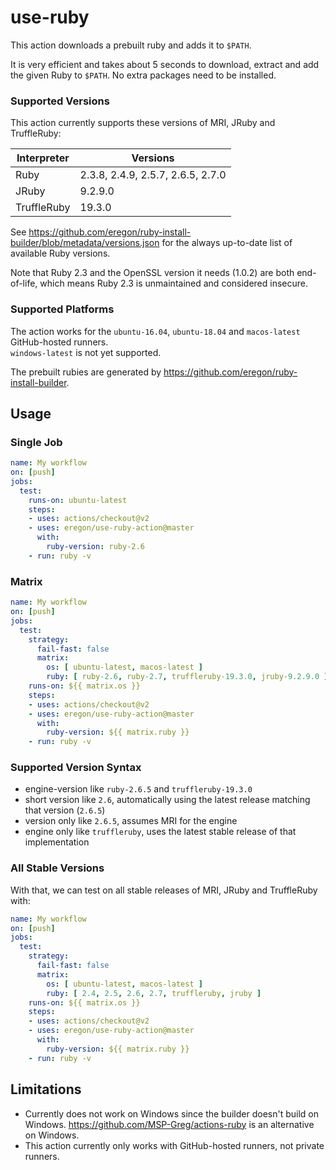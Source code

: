 # use-ruby

This action downloads a prebuilt ruby and adds it to `$PATH`.

It is very efficient and takes about 5 seconds to download, extract and add the given Ruby to `$PATH`.
No extra packages need to be installed.

### Supported Versions

This action currently supports these versions of MRI, JRuby and TruffleRuby:

| Interpreter | Versions |
| ----------- | -------- |
| Ruby | 2.3.8, 2.4.9, 2.5.7, 2.6.5, 2.7.0 |
| JRuby | 9.2.9.0 |
| TruffleRuby  | 19.3.0 |

See https://github.com/eregon/ruby-install-builder/blob/metadata/versions.json
for the always up-to-date list of available Ruby versions.

Note that Ruby 2.3 and the OpenSSL version it needs (1.0.2) are both end-of-life,
which means Ruby 2.3 is unmaintained and considered insecure.

### Supported Platforms

The action works for the `ubuntu-16.04`, `ubuntu-18.04` and `macos-latest` GitHub-hosted runners.  
`windows-latest` is not yet supported.

The prebuilt rubies are generated by https://github.com/eregon/ruby-install-builder.

## Usage

### Single Job

```yaml
name: My workflow
on: [push]
jobs:
  test:
    runs-on: ubuntu-latest
    steps:
    - uses: actions/checkout@v2
    - uses: eregon/use-ruby-action@master
      with:
        ruby-version: ruby-2.6
    - run: ruby -v
```

### Matrix

```yaml
name: My workflow
on: [push]
jobs:
  test:
    strategy:
      fail-fast: false
      matrix:
        os: [ ubuntu-latest, macos-latest ]
        ruby: [ ruby-2.6, ruby-2.7, truffleruby-19.3.0, jruby-9.2.9.0 ]
    runs-on: ${{ matrix.os }}
    steps:
    - uses: actions/checkout@v2
    - uses: eregon/use-ruby-action@master
      with:
        ruby-version: ${{ matrix.ruby }}
    - run: ruby -v
```

### Supported Version Syntax

* engine-version like `ruby-2.6.5` and `truffleruby-19.3.0`
* short version like `2.6`, automatically using the latest release matching that version (`2.6.5`)
* version only like `2.6.5`, assumes MRI for the engine
* engine only like `truffleruby`, uses the latest stable release of that implementation

### All Stable Versions

With that, we can test on all stable releases of MRI, JRuby and TruffleRuby with:

```yaml
name: My workflow
on: [push]
jobs:
  test:
    strategy:
      fail-fast: false
      matrix:
        os: [ ubuntu-latest, macos-latest ]
        ruby: [ 2.4, 2.5, 2.6, 2.7, truffleruby, jruby ]
    runs-on: ${{ matrix.os }}
    steps:
    - uses: actions/checkout@v2
    - uses: eregon/use-ruby-action@master
      with:
        ruby-version: ${{ matrix.ruby }}
    - run: ruby -v
```

## Limitations

* Currently does not work on Windows since the builder doesn't build on Windows.
  https://github.com/MSP-Greg/actions-ruby is an alternative on Windows.
* This action currently only works with GitHub-hosted runners, not private runners.

